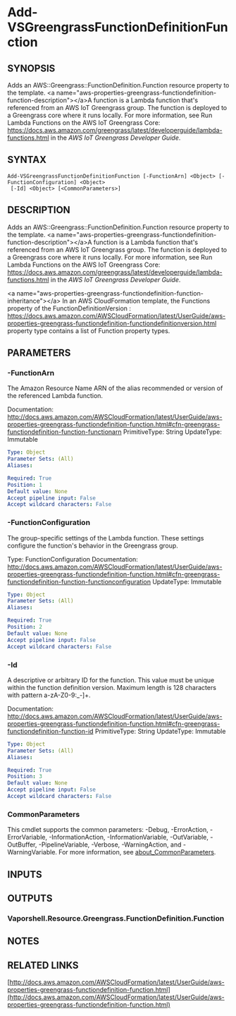 # Add-VSGreengrassFunctionDefinitionFunction

## SYNOPSIS
Adds an AWS::Greengrass::FunctionDefinition.Function resource property to the template.
\<a name="aws-properties-greengrass-functiondefinition-function-description"\>\</a\>A function is a Lambda function that's referenced from an AWS IoT Greengrass group.
The function is deployed to a Greengrass core where it runs locally.
For more information, see Run Lambda Functions on the AWS IoT Greengrass Core: https://docs.aws.amazon.com/greengrass/latest/developerguide/lambda-functions.html in the *AWS IoT Greengrass Developer Guide*.

## SYNTAX

```
Add-VSGreengrassFunctionDefinitionFunction [-FunctionArn] <Object> [-FunctionConfiguration] <Object>
 [-Id] <Object> [<CommonParameters>]
```

## DESCRIPTION
Adds an AWS::Greengrass::FunctionDefinition.Function resource property to the template.
\<a name="aws-properties-greengrass-functiondefinition-function-description"\>\</a\>A function is a Lambda function that's referenced from an AWS IoT Greengrass group.
The function is deployed to a Greengrass core where it runs locally.
For more information, see Run Lambda Functions on the AWS IoT Greengrass Core: https://docs.aws.amazon.com/greengrass/latest/developerguide/lambda-functions.html in the *AWS IoT Greengrass Developer Guide*.

\<a name="aws-properties-greengrass-functiondefinition-function-inheritance"\>\</a\> In an AWS CloudFormation template, the Functions property of the  FunctionDefinitionVersion : https://docs.aws.amazon.com/AWSCloudFormation/latest/UserGuide/aws-properties-greengrass-functiondefinition-functiondefinitionversion.html property type contains a list of Function property types.

## PARAMETERS

### -FunctionArn
The Amazon Resource Name ARN of the alias recommended or version of the referenced Lambda function.

Documentation: http://docs.aws.amazon.com/AWSCloudFormation/latest/UserGuide/aws-properties-greengrass-functiondefinition-function.html#cfn-greengrass-functiondefinition-function-functionarn
PrimitiveType: String
UpdateType: Immutable

```yaml
Type: Object
Parameter Sets: (All)
Aliases:

Required: True
Position: 1
Default value: None
Accept pipeline input: False
Accept wildcard characters: False
```

### -FunctionConfiguration
The group-specific settings of the Lambda function.
These settings configure the function's behavior in the Greengrass group.

Type: FunctionConfiguration
Documentation: http://docs.aws.amazon.com/AWSCloudFormation/latest/UserGuide/aws-properties-greengrass-functiondefinition-function.html#cfn-greengrass-functiondefinition-function-functionconfiguration
UpdateType: Immutable

```yaml
Type: Object
Parameter Sets: (All)
Aliases:

Required: True
Position: 2
Default value: None
Accept pipeline input: False
Accept wildcard characters: False
```

### -Id
A descriptive or arbitrary ID for the function.
This value must be unique within the function definition version.
Maximum length is 128 characters with pattern a-zA-Z0-9:_-\]+.

Documentation: http://docs.aws.amazon.com/AWSCloudFormation/latest/UserGuide/aws-properties-greengrass-functiondefinition-function.html#cfn-greengrass-functiondefinition-function-id
PrimitiveType: String
UpdateType: Immutable

```yaml
Type: Object
Parameter Sets: (All)
Aliases:

Required: True
Position: 3
Default value: None
Accept pipeline input: False
Accept wildcard characters: False
```

### CommonParameters
This cmdlet supports the common parameters: -Debug, -ErrorAction, -ErrorVariable, -InformationAction, -InformationVariable, -OutVariable, -OutBuffer, -PipelineVariable, -Verbose, -WarningAction, and -WarningVariable. For more information, see [about_CommonParameters](http://go.microsoft.com/fwlink/?LinkID=113216).

## INPUTS

## OUTPUTS

### Vaporshell.Resource.Greengrass.FunctionDefinition.Function
## NOTES

## RELATED LINKS

[http://docs.aws.amazon.com/AWSCloudFormation/latest/UserGuide/aws-properties-greengrass-functiondefinition-function.html](http://docs.aws.amazon.com/AWSCloudFormation/latest/UserGuide/aws-properties-greengrass-functiondefinition-function.html)

